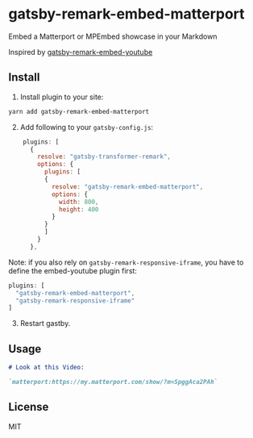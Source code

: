 # gatsby-remark-embed-matterport
Embed a Matterport or MPEmbed showcase in your Markdown

Inspired by [gatsby-remark-embed-youtube](https://github.com/ntwcklng/gatsby-remark-embed-youtube)

## Install 
1. Install plugin to your site:

```bash
yarn add gatsby-remark-embed-matterport
```

2. Add following to your `gatsby-config.js`:
```js
    plugins: [      
      {
        resolve: "gatsby-transformer-remark",
        options: {
          plugins: [
          {
            resolve: "gatsby-remark-embed-matterport",
            options: {
              width: 800,
              height: 400
            }
          }
          ]
        }
      },
```

Note: if you also rely on `gatsby-remark-responsive-iframe`, you have to define the embed-youtube plugin first:
``` js
plugins: [
  "gatsby-remark-embed-matterport",
  "gatsby-remark-responsive-iframe"
]
```

3. Restart gastby.

## Usage

```markdown
# Look at this Video:

`matterport:https://my.matterport.com/show/?m=SpggAca2PAh`

```


## License

MIT
